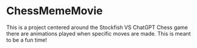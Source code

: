 # ChessMemeMovie
This is a project centered around the Stockfish VS ChatGPT Chess game there are animations played when specific moves are made. This is meant to be a fun time!
